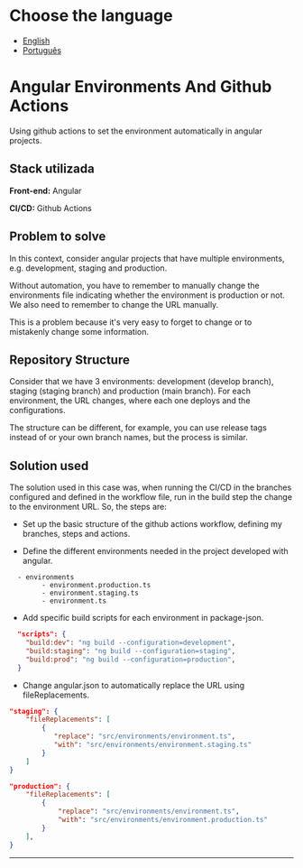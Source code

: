 # Choose the language
- [English](angular-environments-and-github-actions)
- [Português](angular-environments-e-github-actions)

# Angular Environments And Github Actions 

Using github actions to set the environment automatically in angular projects.

## Stack utilizada

**Front-end:** Angular

**CI/CD:** Github Actions

## Problem to solve

In this context, consider angular projects that have multiple environments, e.g. development, staging and production.

Without automation, you have to remember to manually change the environments file indicating whether the environment is production or not. We also need to remember to change the URL manually.

This is a problem because it's very easy to forget to change or to mistakenly change some information.

## Repository Structure

Consider that we have 3 environments: development (develop branch), staging (staging branch) and production (main branch). For each environment, the URL changes, where each one deploys and the configurations.

The structure can be different, for example, you can use release tags instead of or your own branch names, but the process is similar.

## Solution used

The solution used in this case was, when running the CI/CD in the branches configured and defined in the workflow file, run in the build step the change to the environment URL. So, the steps are:

- Set up the basic structure of the github actions workflow, defining my branches, steps and actions.

- Define the different environments needed in the project developed with angular.

```
  - environments
        - environment.production.ts
        - environment.staging.ts
        - environment.ts
```


- Add specific build scripts for each environment in package-json.

```json
  "scripts": {
    "build:dev": "ng build --configuration=development",
    "build:staging": "ng build --configuration=staging",
    "build:prod": "ng build --configuration=production",
  }
```


- Change angular.json to automatically replace the URL using fileReplacements.

```json
"staging": {
    "fileReplacements": [
        {
           "replace": "src/environments/environment.ts",
           "with": "src/environments/environment.staging.ts"
        }
    ]
}
```

```json
"production": {
    "fileReplacements": [
        {
            "replace": "src/environments/environment.ts",
            "with": "src/environments/environment.production.ts"
        }
    ],
}
```
-------


